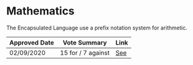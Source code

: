 # Mathematics

The Encapsulated Language use a prefix notation system for arithmetic.

| Approved Date |    Vote Summary    | Link                                                                                                                    |
| ------------- | :----------------: | ----------------------------------------------------------------------------------------------------------------------- |
| 02/09/2020    | 15 for / 7 against | [See](https://www.reddit.com/r/EncapsulatedLanguage/comments/ijsjnq/official_proposal_vote_to_establish_a_prefix/)      |
